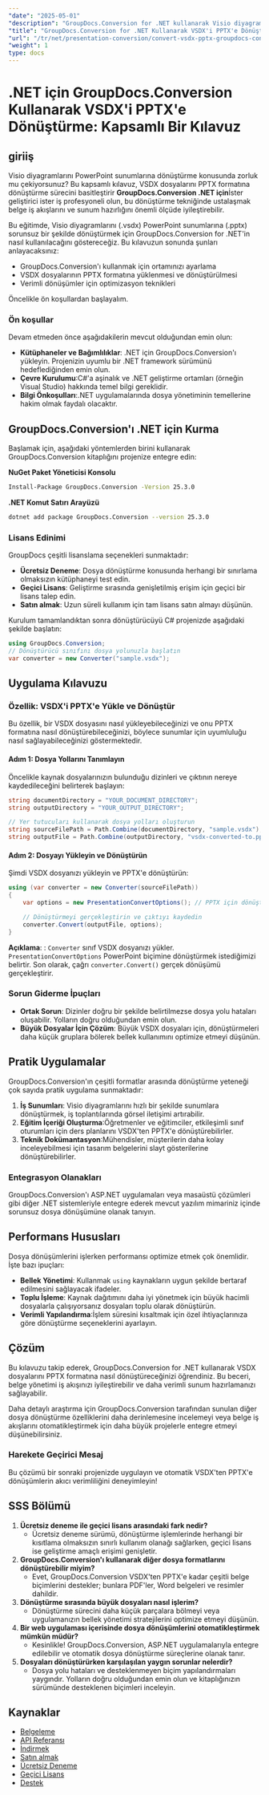 ```yaml
---
"date": "2025-05-01"
"description": "GroupDocs.Conversion for .NET kullanarak Visio diyagramlarını (.vsdx) PowerPoint sunumlarına (.pptx) nasıl zahmetsizce dönüştüreceğinizi öğrenin. Belge iş akışlarınızı verimli bir şekilde kolaylaştırın."
"title": "GroupDocs.Conversion for .NET Kullanarak VSDX'i PPTX'e Dönüştürme Kapsamlı Bir Kılavuz"
"url": "/tr/net/presentation-conversion/convert-vsdx-pptx-groupdocs-conversion-net/"
"weight": 1
type: docs
---
```

# .NET için GroupDocs.Conversion Kullanarak VSDX'i PPTX'e Dönüştürme: Kapsamlı Bir Kılavuz

## giriiş

Visio diyagramlarını PowerPoint sunumlarına dönüştürme konusunda zorluk mu çekiyorsunuz? Bu kapsamlı kılavuz, VSDX dosyalarını PPTX formatına dönüştürme sürecini basitleştirir **GroupDocs.Conversion .NET için**İster geliştirici ister iş profesyoneli olun, bu dönüştürme tekniğinde ustalaşmak belge iş akışlarını ve sunum hazırlığını önemli ölçüde iyileştirebilir.

Bu eğitimde, Visio diyagramlarını (.vsdx) PowerPoint sunumlarına (.pptx) sorunsuz bir şekilde dönüştürmek için GroupDocs.Conversion for .NET'in nasıl kullanılacağını göstereceğiz. Bu kılavuzun sonunda şunları anlayacaksınız:
- GroupDocs.Conversion'ı kullanmak için ortamınızı ayarlama
- VSDX dosyalarının PPTX formatına yüklenmesi ve dönüştürülmesi
- Verimli dönüşümler için optimizasyon teknikleri

Öncelikle ön koşullardan başlayalım.

### Ön koşullar

Devam etmeden önce aşağıdakilerin mevcut olduğundan emin olun:
- **Kütüphaneler ve Bağımlılıklar**: .NET için GroupDocs.Conversion'ı yükleyin. Projenizin uyumlu bir .NET framework sürümünü hedeflediğinden emin olun.
- **Çevre Kurulumu**:C#'a aşinalık ve .NET geliştirme ortamları (örneğin Visual Studio) hakkında temel bilgi gereklidir.
- **Bilgi Önkoşulları**:.NET uygulamalarında dosya yönetiminin temellerine hakim olmak faydalı olacaktır.

## GroupDocs.Conversion'ı .NET için Kurma

Başlamak için, aşağıdaki yöntemlerden birini kullanarak GroupDocs.Conversion kitaplığını projenize entegre edin:

**NuGet Paket Yöneticisi Konsolu**

```bash
Install-Package GroupDocs.Conversion -Version 25.3.0
```

**.NET Komut Satırı Arayüzü**

```bash
dotnet add package GroupDocs.Conversion --version 25.3.0
```

### Lisans Edinimi

GroupDocs çeşitli lisanslama seçenekleri sunmaktadır:
- **Ücretsiz Deneme**: Dosya dönüştürme konusunda herhangi bir sınırlama olmaksızın kütüphaneyi test edin.
- **Geçici Lisans**: Geliştirme sırasında genişletilmiş erişim için geçici bir lisans talep edin.
- **Satın almak**: Uzun süreli kullanım için tam lisans satın almayı düşünün.

Kurulum tamamlandıktan sonra dönüştürücüyü C# projenizde aşağıdaki şekilde başlatın:

```csharp
using GroupDocs.Conversion;
// Dönüştürücü sınıfını dosya yolunuzla başlatın
var converter = new Converter("sample.vsdx");
```

## Uygulama Kılavuzu

### Özellik: VSDX'i PPTX'e Yükle ve Dönüştür

Bu özellik, bir VSDX dosyasını nasıl yükleyebileceğinizi ve onu PPTX formatına nasıl dönüştürebileceğinizi, böylece sunumlar için uyumluluğu nasıl sağlayabileceğinizi göstermektedir.

#### Adım 1: Dosya Yollarını Tanımlayın

Öncelikle kaynak dosyalarınızın bulunduğu dizinleri ve çıktının nereye kaydedileceğini belirterek başlayın:

```csharp
string documentDirectory = "YOUR_DOCUMENT_DIRECTORY";
string outputDirectory = "YOUR_OUTPUT_DIRECTORY";

// Yer tutucuları kullanarak dosya yolları oluşturun
string sourceFilePath = Path.Combine(documentDirectory, "sample.vsdx");
string outputFile = Path.Combine(outputDirectory, "vsdx-converted-to.pptx");
```

#### Adım 2: Dosyayı Yükleyin ve Dönüştürün

Şimdi VSDX dosyanızı yükleyin ve PPTX'e dönüştürün:

```csharp
using (var converter = new Converter(sourceFilePath))
{
    var options = new PresentationConvertOptions(); // PPTX için dönüştürmeyi yapılandırın

    // Dönüştürmeyi gerçekleştirin ve çıktıyı kaydedin
    converter.Convert(outputFile, options);
}
```
**Açıklama**: : `Converter` sınıf VSDX dosyanızı yükler. `PresentationConvertOptions` PowerPoint biçimine dönüştürmek istediğimizi belirtir. Son olarak, çağrı `converter.Convert()` gerçek dönüşümü gerçekleştirir.

### Sorun Giderme İpuçları

- **Ortak Sorun**: Dizinler doğru bir şekilde belirtilmezse dosya yolu hataları oluşabilir. Yolların doğru olduğundan emin olun.
- **Büyük Dosyalar İçin Çözüm**: Büyük VSDX dosyaları için, dönüştürmeleri daha küçük gruplara bölerek bellek kullanımını optimize etmeyi düşünün.

## Pratik Uygulamalar

GroupDocs.Conversion'ın çeşitli formatlar arasında dönüştürme yeteneği çok sayıda pratik uygulama sunmaktadır:

1. **İş Sunumları**: Visio diyagramlarını hızlı bir şekilde sunumlara dönüştürmek, iş toplantılarında görsel iletişimi artırabilir.
2. **Eğitim İçeriği Oluşturma**:Öğretmenler ve eğitimciler, etkileşimli sınıf oturumları için ders planlarını VSDX'ten PPTX'e dönüştürebilirler.
3. **Teknik Dokümantasyon**:Mühendisler, müşterilerin daha kolay inceleyebilmesi için tasarım belgelerini slayt gösterilerine dönüştürebilirler.

### Entegrasyon Olanakları

GroupDocs.Conversion'ı ASP.NET uygulamaları veya masaüstü çözümleri gibi diğer .NET sistemleriyle entegre ederek mevcut yazılım mimariniz içinde sorunsuz dosya dönüşümüne olanak tanıyın.

## Performans Hususları

Dosya dönüşümlerini işlerken performansı optimize etmek çok önemlidir. İşte bazı ipuçları:
- **Bellek Yönetimi**: Kullanmak `using` kaynakların uygun şekilde bertaraf edilmesini sağlayacak ifadeler.
- **Toplu İşleme**: Kaynak dağıtımını daha iyi yönetmek için büyük hacimli dosyalarla çalışıyorsanız dosyaları toplu olarak dönüştürün.
- **Verimli Yapılandırma**:İşlem süresini kısaltmak için özel ihtiyaçlarınıza göre dönüştürme seçeneklerini ayarlayın.

## Çözüm

Bu kılavuzu takip ederek, GroupDocs.Conversion for .NET kullanarak VSDX dosyalarını PPTX formatına nasıl dönüştüreceğinizi öğrendiniz. Bu beceri, belge yönetimi iş akışınızı iyileştirebilir ve daha verimli sunum hazırlamanızı sağlayabilir.

Daha detaylı araştırma için GroupDocs.Conversion tarafından sunulan diğer dosya dönüştürme özelliklerini daha derinlemesine incelemeyi veya belge iş akışlarını otomatikleştirmek için daha büyük projelerle entegre etmeyi düşünebilirsiniz.

### Harekete Geçirici Mesaj

Bu çözümü bir sonraki projenizde uygulayın ve otomatik VSDX'ten PPTX'e dönüşümlerin akıcı verimliliğini deneyimleyin!

## SSS Bölümü

1. **Ücretsiz deneme ile geçici lisans arasındaki fark nedir?**
   - Ücretsiz deneme sürümü, dönüştürme işlemlerinde herhangi bir kısıtlama olmaksızın sınırlı kullanım olanağı sağlarken, geçici lisans ise geliştirme amaçlı erişimi genişletir.
2. **GroupDocs.Conversion'ı kullanarak diğer dosya formatlarını dönüştürebilir miyim?**
   - Evet, GroupDocs.Conversion VSDX'ten PPTX'e kadar çeşitli belge biçimlerini destekler; bunlara PDF'ler, Word belgeleri ve resimler dahildir.
3. **Dönüştürme sırasında büyük dosyaları nasıl işlerim?**
   - Dönüştürme sürecini daha küçük parçalara bölmeyi veya uygulamanızın bellek yönetimi stratejilerini optimize etmeyi düşünün.
4. **Bir web uygulaması içerisinde dosya dönüşümlerini otomatikleştirmek mümkün müdür?**
   - Kesinlikle! GroupDocs.Conversion, ASP.NET uygulamalarıyla entegre edilebilir ve otomatik dosya dönüştürme süreçlerine olanak tanır.
5. **Dosyaları dönüştürürken karşılaşılan yaygın sorunlar nelerdir?**
   - Dosya yolu hataları ve desteklenmeyen biçim yapılandırmaları yaygındır. Yolların doğru olduğundan emin olun ve kitaplığınızın sürümünde desteklenen biçimleri inceleyin.

## Kaynaklar

- [Belgeleme](https://docs.groupdocs.com/conversion/net/)
- [API Referansı](https://reference.groupdocs.com/conversion/net/)
- [İndirmek](https://releases.groupdocs.com/conversion/net/)
- [Satın almak](https://purchase.groupdocs.com/buy)
- [Ücretsiz Deneme](https://releases.groupdocs.com/conversion/net/)
- [Geçici Lisans](https://purchase.groupdocs.com/temporary-license/)
- [Destek](https://forum.groupdocs.com/c/conversion/10)